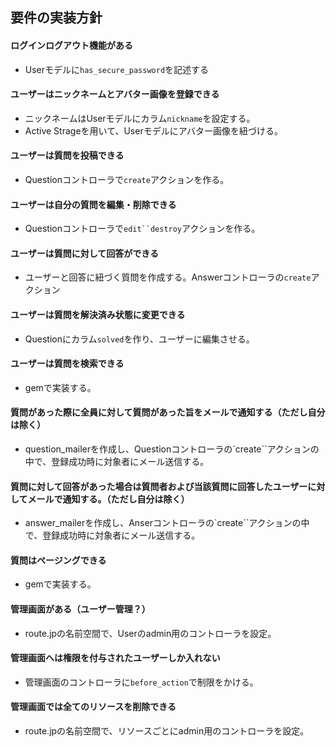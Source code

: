 ## 要件の実装方針
#### ログインログアウト機能がある
- Userモデルに`has_secure_password`を記述する
#### ユーザーはニックネームとアバター画像を登録できる
- ニックネームはUserモデルにカラム`nickname`を設定する。
- Active Strageを用いて、Userモデルにアバター画像を紐づける。
#### ユーザーは質問を投稿できる
- Questionコントローラで`create`アクションを作る。
#### ユーザーは自分の質問を編集・削除できる
- Questionコントローラで`edit``destroy`アクションを作る。
#### ユーザーは質問に対して回答ができる
- ユーザーと回答に紐づく質問を作成する。Answerコントローラの`create`アクション
#### ユーザーは質問を解決済み状態に変更できる
- Questionにカラム`solved`を作り、ユーザーに編集させる。
#### ユーザーは質問を検索できる
- gemで実装する。
#### 質問があった際に全員に対して質問があった旨をメールで通知する（ただし自分は除く）
- question_mailerを作成し、Questionコントローラの`create``アクションの中で、登録成功時に対象者にメール送信する。
#### 質問に対して回答があった場合は質問者および当該質問に回答したユーザーに対してメールで通知する。（ただし自分は除く）
- answer_mailerを作成し、Anserコントローラの`create``アクションの中で、登録成功時に対象者にメール送信する。
#### 質問はページングできる
- gemで実装する。
#### 管理画面がある（ユーザー管理？）
- route.jpの名前空間で、Userのadmin用のコントローラを設定。
#### 管理画面へは権限を付与されたユーザーしか入れない
- 管理画面のコントローラに`before_action`で制限をかける。
#### 管理画面では全てのリソースを削除できる
- route.jpの名前空間で、リソースごとにadmin用のコントローラを設定。
